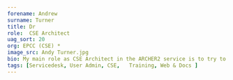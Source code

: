 ```yaml
---
forename: Andrew
surname: Turner
title: Dr
role:  CSE Architect
uag_sort: 20
org: EPCC (CSE) *
image_src: Andy Turner.jpg
bio: My main role as CSE Architect in the ARCHER2 service is to try to make the service as useful as possible for researchers. I help the team prioritise work to improve the service and try to anticipate future requirements for researchers on ARCHER2. I strongly believe that we can achieve more in research by working together openly in a collegial way and so think that having strong links between the ARCHER2 service and the wider community are vital; and where the critical mass of the ARCHER2 service can have a large impact. To help achieve this I try to maintain strong links with various organisations, such as the <a href="https://society-rse.org/">Society of Research Software Engineering</a>, the UK <a href="https://hpc-sig.org.uk/">HPC-SIG</a>, <a href="https://www.dirac.ac.uk">DiRAC</a>, <a href="https://carpentries.org/">The Carpentries</a> and various user communities. In my spare time, I can be generally be found out in the countryside somewhere&colon; either under it (caving), over it (bikepacking) or though it (wild swimming).
tags: [Servicedesk, User Admin, CSE,   Training, Web & Docs ] 
---
```

